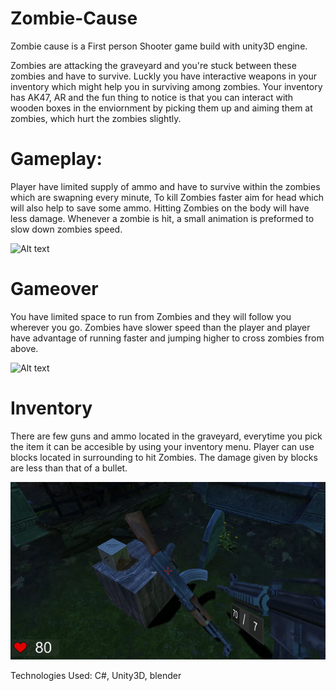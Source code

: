 # Zombie-Cause
Zombie cause is a First person Shooter game build with unity3D engine.

Zombies are attacking the graveyard and you're stuck between these zombies and have to survive. Luckly you have interactive weapons in your inventory which might help you in surviving among zombies. Your inventory has AK47, AR and the fun thing to notice is that you can interact with wooden boxes in the enviornment by picking them up and aiming them at zombies, which hurt the zombies slightly.

# Gameplay:

Player have limited supply of ammo and have to survive within the zombies which are swapning every minute, To kill Zombies faster aim for head which will also help to save some ammo. Hitting Zombies on the body will have less damage. Whenever a zombie is hit, a small animation is preformed to slow down zombies speed.

![Alt text](gifs/Gameplay.gif)

# Gameover

You have limited space to run from Zombies and they will follow you wherever you go. Zombies have slower speed than the player and player have advantage of running faster and jumping higher to cross zombies from above.

![Alt text](gifs/gameover.gif)

# Inventory

There are few guns and ammo located in the graveyard, everytime you pick the item it can be accesible by using your inventory menu. Player can use blocks located in surrounding to hit Zombies. The damage given by blocks are less than that of a bullet.

![Alt text](gifs/Weapon.gif)

Technologies Used: C#, Unity3D, blender  

